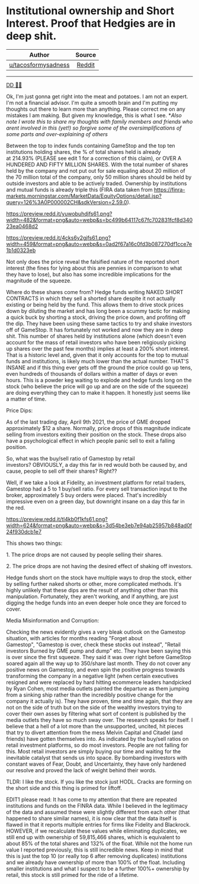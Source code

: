 Institutional ownership and Short Interest. Proof that Hedgies are in deep shit.
================================================================================

| Author       | Source       | 
| :-------------: |:-------------:|
|  [u/tacosformysadness](https://www.reddit.com/user/tacosformysadness/) | [Reddit](https://www.reddit.com/r/Superstonk/comments/mofkra/institutional_ownership_and_short_interest_proof/) | 

---

[DD 👨‍🔬](https://www.reddit.com/r/Superstonk/search?q=flair_name%3A%22DD%20%F0%9F%91%A8%E2%80%8D%F0%9F%94%AC%22&restrict_sr=1)

Ok, I'm just gonna get right into the meat and potatoes. I am not an expert. I'm not a financial advisor. I'm quite a smooth brain and I'm putting my thoughts out there to learn more than anything. Please correct me on any mistakes I am making. But given my knowledge, this is what I see. **Also note I wrote this to share my thoughts with family members and friends who arent involved in this (yet!) so forgive some of the oversimplifications of some parts and over-explaining of others*

Between the top to index funds containing GameStop and the top ten institutions holding shares, the % of total shares held is already at 214.93% (PLEASE see edit 1 for a correction of this claim), or OVER A HUNDERED AND FIFTY MILLION SHARES. With the total number of shares held by the company and not put out for sale equaling about 20 million of the 70 million total of the company, only 50 million shares should be held by outside investors and able to be actively traded. Ownership by institutions and mutual funds is already triple this (FIRA data taken from <https://finra-markets.morningstar.com/MarketData/EquityOptions/detail.jsp?query=126%3A0P000002CH&sdkVersion=2.59.0>).

<https://preview.redd.it/yuwobuhdjfs61.png?width=482&format=png&auto=webp&s=bc499b64117c67fc702831fcf8d34023ea0468d2>

<https://preview.redd.it/4cks6y2gjfs61.png?width=459&format=png&auto=webp&s=0ad2f67a16c0fd3b087270df1cce7e1b1d0323eb>

Not only does the price reveal the falsified nature of the reported short interest (the fines for lying about this are pennies in comparison to what they have to lose), but also has some incredible implications for the magnitude of the squeeze.

Where do these shares come from? Hedge funds writing NAKED SHORT CONTRACTS in which they sell a shorted share despite it not actually existing or being held by the fund. This allows them to drive stock prices down by diluting the market and has long been a scummy tactic for making a quick buck by shorting a stock, driving the price down, and profiting off the dip. They have been using these same tactics to try and shake investors off of GameStop. It has fortunately not worked and now they are in deep shit. This number of shares held by institutions alone (which doesn't even account for the mass of retail investors who have been religiously picking up shares over the past few months) implies at least a 200% short interest. That is a historic level and, given that it only accounts for the top to mutual funds and institutions, is likely much lower than the actual number. THAT'S INSANE and if this thing ever gets off the ground the price could go up tens, even hundreds of thousands of dollars within a matter of days or even hours. This is a powder keg waiting to explode and hedge funds long on the stock (who believe the price will go up and are on the side of the squeeze) are doing everything they can to make it happen. It honestly just seems like a matter of time.

Price Dips:

As of the last trading day, April 9th 2021, the price of GME dropped approximately $12 a share. Normally, price drops of this magnitude indicate selling from investors exiting their position on the stock. These drops also have a psychological effect in which people panic sell to exit a falling position.

So, what was the buy/sell ratio of Gamestop by retail investors? OBVIOUSLY, a day this far in red would both be caused by, and cause, people to sell off their shares? Right??

Well, if we take a look at Fidelity, an investment platform for retail traders, Gamestop had a 5 to 1 buy/sell ratio. For every sell transaction input to the broker, approximately 5 buy orders were placed. That's incredibly impressive even on a green day, but downright insane on a day this far in the red.

<https://preview.redd.it/tl4kb0f1kfs61.png?width=624&format=png&auto=webp&s=3d54be3eb7e94ab25957b848ad0f24f930dcb1e7>

This shows two things:

1. The price drops are not caused by people selling their shares.

2. The price drops are not having the desired effect of shaking off investors.

Hedge funds short on the stock have multiple ways to drop the stock, either by selling further naked shorts or other, more complicated methods. It's highly unlikely that these dips are the result of anything other than this manipulation. Fortunately, they aren't working, and if anything, are just digging the hedge funds into an even deeper hole once they are forced to cover.

Media Misinformation and Corruption:

Checking the news evidently gives a very bleak outlook on the Gamestop situation, with articles for months reading "Forget about Gamestop", "Gamestop is over, check these stocks out instead", "Retail investors Burned by GME pump and dump" etc. They have been saying this is over since the first squeeze. They said it was over right before GameStop soared again all the way up to 350/share last month. They do not cover any positive news on Gamestop, and even spin the positive progress towards transforming the company in a negative light (when certain executives resigned and were replaced by hard hitting ecommerce leaders handpicked by Ryan Cohen, most media outlets painted the departure as them jumping from a sinking ship rather than the incredibly positive change for the company it actually is). They have proven, time and time again, that they are not on the side of truth but on the side of the wealthy investors trying to cover their own asses by filtering what sort of content is published by the media outlets they have so much sway over. The research speaks for itself. I believe that a hell of a lot more than the unsupported, uncited, hit pieces that try to divert attention from the mess Melvin Capital and Citadel (and friends) have gotten themselves into. As indicated by the buy/sell ratios on retail investment platforms, so do most investors. People are not falling for this. Most retail investors are simply buying our time and waiting for the inevitable catalyst that sends us into space. By bombarding investors with constant waves of Fear, Doubt, and Uncertainty, they have only hardened our resolve and proved the lack of weight behind their words.

TLDR: I like the stock. If you like the stock just HODL. Cracks are forming on the short side and this thing is primed for liftoff.

EDIT1 please read: It has come to my attention that there are repeated institutions and funds on the FINRA data. While I believed in the legitimacy of the data and assumed these were slightly different from each other (that happened to share similar names), it is now clear that the data itself is flawed in that it reports multiple entries for firms like Fidelity and Blackrock. HOWEVER, if we recalculate these values while eliminating duplicates, we still end up with ownership of 59,815,466 shares, which is equivalent to about 85% of the total shares and 132% of the float. While not the home run value I reported previously, this is still incredible news. Keep in mind that this is just the top 10 (or really top 6 after removing duplicates) institutions and we already have ownership of more than 100% of the float. Including smaller institutions and what I suspect to be a further 100%+ ownership by retail, this stock is still primed for the ride of a lifetime.

